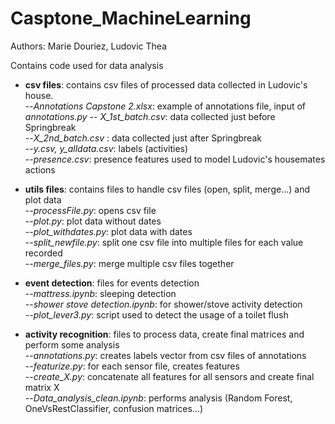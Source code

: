 # Casptone_MachineLearning

Authors: Marie Douriez, Ludovic Thea

Contains code used for data analysis

- **csv files**: contains csv files of processed data collected in Ludovic's house. <br />
--*Annotations Capstone 2.xlsx*: example of annotations file, input of *annotations.py*
-- *X_1st_batch.csv*:  data collected just before Springbreak <br />
--*X_2nd_batch.csv* : data collected just after Springbreak <br />
--*y.csv, y_alldata.csv*:  labels (activities) <br />
--*presence.csv*: presence features used to model Ludovic's housemates actions <br />

- **utils files**: contains files to handle csv files (open, split, merge...) and plot data <br />
--*processFile.py*: opens csv file <br />
--*plot.py*: plot data without dates <br />
--*plot_withdates.py*: plot data with dates <br />
--*split_newfile.py*: split one csv file into multiple files for each value recorded <br />
--*merge_files.py*: merge multiple csv files together <br />

- **event detection**: files for events detection <br />
--*mattress.ipynb*: sleeping detection <br />
--*shower stove detection.ipynb*: for shower/stove activity detection <br />
--*plot_lever3.py*: script used to detect the usage of a toilet flush <br />

- **activity recognition**: files to process data, create final matrices and perform some analysis <br />
--*annotations.py*: creates labels vector from csv files of annotations <br />
--*featurize.py*: for each sensor file, creates features <br />
--*create_X.py*: concatenate all features for all sensors and create final matrix X <br />
--*Data_analysis_clean.ipynb*: performs analysis (Random Forest, OneVsRestClassifier, confusion matrices...) <br />
